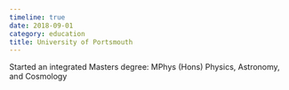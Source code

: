```yaml
---
timeline: true
date: 2018-09-01
category: education
title: University of Portsmouth
---
```


Started an integrated Masters degree: MPhys (Hons) Physics, Astronomy, and Cosmology
